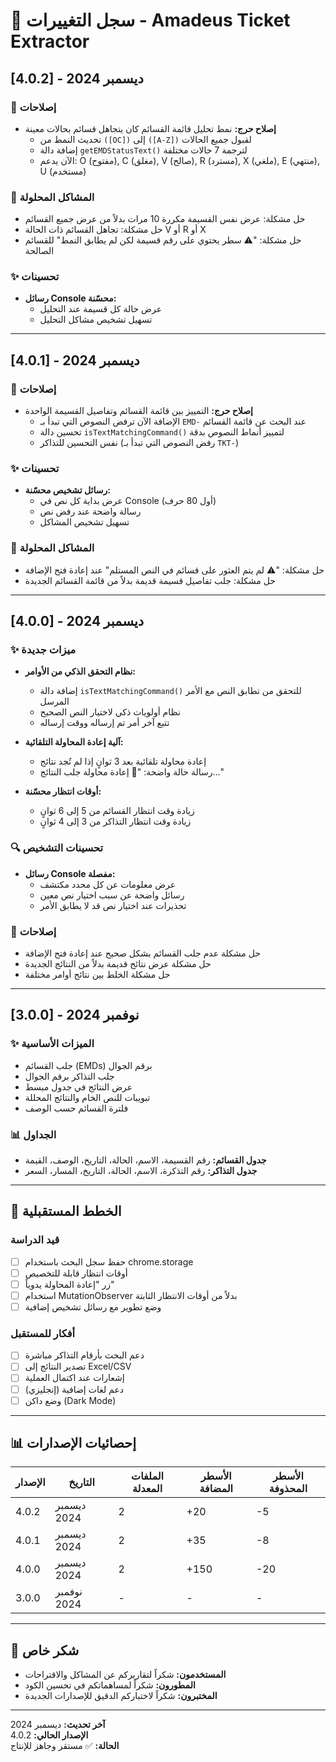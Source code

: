 # 📝 سجل التغييرات - Amadeus Ticket Extractor

## [4.0.2] - ديسمبر 2024

### 🔧 إصلاحات
- **إصلاح حرج:** نمط تحليل قائمة القسائم كان يتجاهل قسائم بحالات معينة
  - تحديث النمط من `([OC])` إلى `([A-Z])` لقبول جميع الحالات
  - إضافة دالة `getEMDStatusText()` لترجمة 7 حالات مختلفة
  - الآن يدعم: O (مفتوح), C (مغلق), V (صالح), R (مسترد), X (ملغي), E (منتهي), U (مستخدم)

### 🐛 المشاكل المحلولة
- حل مشكلة: عرض نفس القسيمة مكررة 10 مرات بدلاً من عرض جميع القسائم
- حل مشكلة: تجاهل القسائم ذات الحالة V أو R أو X
- حل مشكلة: "⚠️ سطر يحتوي على رقم قسيمة لكن لم يطابق النمط" للقسائم الصالحة

### ✨ تحسينات
- **رسائل Console محسّنة:**
  - عرض حالة كل قسيمة عند التحليل
  - تسهيل تشخيص مشاكل التحليل

---

## [4.0.1] - ديسمبر 2024

### 🔧 إصلاحات
- **إصلاح حرج:** التمييز بين قائمة القسائم وتفاصيل القسيمة الواحدة
  - الإضافة الآن ترفض النصوص التي تبدأ بـ `EMD-` عند البحث عن قائمة القسائم
  - تحسين دالة `isTextMatchingCommand()` لتمييز أنماط النصوص بدقة
  - نفس التحسين للتذاكر (رفض النصوص التي تبدأ بـ `TKT-`)

### ✨ تحسينات
- **رسائل تشخيص محسّنة:**
  - عرض بداية كل نص في Console (أول 80 حرف)
  - رسالة واضحة عند رفض نص
  - تسهيل تشخيص المشاكل

### 🐛 المشاكل المحلولة
- حل مشكلة: "⚠️ لم يتم العثور على قسائم في النص المستلم" عند إعادة فتح الإضافة
- حل مشكلة: جلب تفاصيل قسيمة قديمة بدلاً من قائمة القسائم الجديدة

---

## [4.0.0] - ديسمبر 2024

### ✨ ميزات جديدة
- **نظام التحقق الذكي من الأوامر:**
  - إضافة دالة `isTextMatchingCommand()` للتحقق من تطابق النص مع الأمر المرسل
  - نظام أولويات ذكي لاختيار النص الصحيح
  - تتبع آخر أمر تم إرساله ووقت إرساله

- **آلية إعادة المحاولة التلقائية:**
  - إعادة محاولة تلقائية بعد 3 ثوانٍ إذا لم تُجد نتائج
  - رسالة حالة واضحة: "🔄 إعادة محاولة جلب النتائج..."

- **أوقات انتظار محسّنة:**
  - زيادة وقت انتظار القسائم من 5 إلى 6 ثوانٍ
  - زيادة وقت انتظار التذاكر من 3 إلى 4 ثوانٍ

### 🔍 تحسينات التشخيص
- **رسائل Console مفصلة:**
  - عرض معلومات عن كل محدد مكتشف
  - رسائل واضحة عن سبب اختيار نص معين
  - تحذيرات عند اختيار نص قد لا يطابق الأمر

### 🐛 إصلاحات
- حل مشكلة عدم جلب القسائم بشكل صحيح عند إعادة فتح الإضافة
- حل مشكلة عرض نتائج قديمة بدلاً من النتائج الجديدة
- حل مشكلة الخلط بين نتائج أوامر مختلفة

---

## [3.0.0] - نوفمبر 2024

### ✨ الميزات الأساسية
- جلب القسائم (EMDs) برقم الجوال
- جلب التذاكر برقم الجوال
- عرض النتائج في جدول مبسط
- تبويبات للنص الخام والنتائج المحللة
- فلترة القسائم حسب الوصف

### 📊 الجداول
- **جدول القسائم:** رقم القسيمة، الاسم، الحالة، التاريخ، الوصف، القيمة
- **جدول التذاكر:** رقم التذكرة، الاسم، الحالة، التاريخ، المسار، السعر

---

## 🔮 الخطط المستقبلية

### قيد الدراسة
- [ ] حفظ سجل البحث باستخدام chrome.storage
- [ ] أوقات انتظار قابلة للتخصيص
- [ ] زر "إعادة المحاولة يدوياً"
- [ ] استخدام MutationObserver بدلاً من أوقات الانتظار الثابتة
- [ ] وضع تطوير مع رسائل تشخيص إضافية

### أفكار للمستقبل
- [ ] دعم البحث بأرقام التذاكر مباشرة
- [ ] تصدير النتائج إلى Excel/CSV
- [ ] إشعارات عند اكتمال العملية
- [ ] دعم لغات إضافية (إنجليزي)
- [ ] وضع داكن (Dark Mode)

---

## 📊 إحصائيات الإصدارات

| الإصدار | التاريخ | الملفات المعدلة | الأسطر المضافة | الأسطر المحذوفة |
|---------|---------|-----------------|----------------|-----------------|
| 4.0.2 | ديسمبر 2024 | 2 | +20 | -5 |
| 4.0.1 | ديسمبر 2024 | 2 | +35 | -8 |
| 4.0.0 | ديسمبر 2024 | 2 | +150 | -20 |
| 3.0.0 | نوفمبر 2024 | - | - | - |

---

## 🙏 شكر خاص

- **المستخدمون:** شكراً لتقاريركم عن المشاكل والاقتراحات
- **المطورون:** شكراً لمساهماتكم في تحسين الكود
- **المختبرون:** شكراً لاختباركم الدقيق للإصدارات الجديدة

---

**آخر تحديث:** ديسمبر 2024  
**الإصدار الحالي:** 4.0.2  
**الحالة:** ✅ مستقر وجاهز للإنتاج
